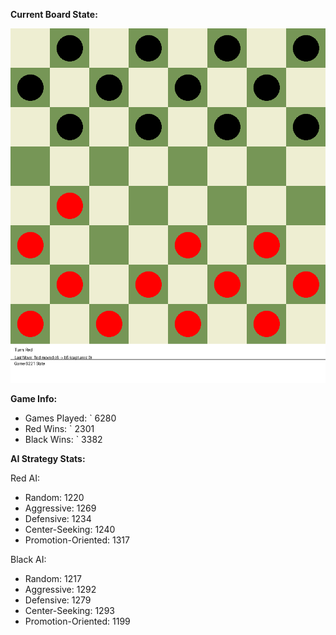 
**Current Board State:**  
<!-- START_GIF -->
![Checkers Game](./checkers_game.gif)
<!-- END_GIF -->

**Game Info:**  
- Games Played: `<!-- GAMES_PLAYED --> 6280
- Red Wins: `<!-- RED_WINS --> 2301
- Black Wins: `<!-- BLACK_WINS --> 3382

<!-- AI_STATS -->
**AI Strategy Stats:**

Red AI:
- Random: 1220
- Aggressive: 1269
- Defensive: 1234
- Center-Seeking: 1240
- Promotion-Oriented: 1317

Black AI:
- Random: 1217
- Aggressive: 1292
- Defensive: 1279
- Center-Seeking: 1293
- Promotion-Oriented: 1199
